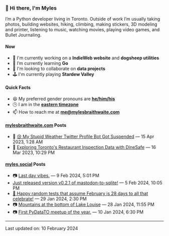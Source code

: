 ### 👋 Hi there, I'm Myles

I’m a Python developer living in Toronto. Outside of work I’m usually taking photos, building websites, hiking, climbing, making stickers, 3D modeling and printer, listening to music, watching movies, playing video games, and Bullet Journaling.

#### Now

-   🔭 I'm currently working on a **IndieWeb website** and **dogsheep utilities**
-   🌱 I’m currently learning **Go**
-   👯 I'm looking to collaborate on **data projects**
-   🕹️ I'm currently playing **Stardew Valley**

#### Quick Facts

-   😆 My preferred gender pronouns are **[he/him/his](https://www.mypronouns.org/he-him)**
-   🕒 I am in the **[eastern timezone](https://time.is/Toronto)**
-   📫 How to reach me at **[me@mylesbraithwaite.com](mailto:me@mylesbraithwaite.com)**

<!--
-   🤔 I’m looking for help with ...
-   💬 Ask me about ...
-   ⚡ Fun fact: ...
-->

#### [mylesbraithwaite.com](https://mylesbraithwaite.com/) Posts
<!-- START: BLOG_POSTS -->
-   📝 [😢 My Stupid Weather Twitter Profile Bot Got Suspended](https://mylesbraithwaite.com/my-stupid-weather-twitter-profile-bot-got-suspended) — 15 Apr 2023, 1:28 AM
-   📝 [Exploring Toronto's Restaurant Inspection Data with DineSafe](https://mylesbraithwaite.com/exploring-torontos-restaurant-inspection-data-with-dinesafe) — 16 Mar 2023, 10:29 PM
<!-- END: BLOG_POSTS -->


#### [myles.social](https://myles.social/) Posts
<!-- START: MICROBLOG_POSTS -->
-   📷 [Last day vibes.](https://myles.social/2024/02/09/last-day-vibes.html) — 9 Feb 2024, 5:01 PM
-   [Just released version v0.2.1 of mastodon-to-sqlite!](https://myles.social/2024/02/05/just-released-a.html) — 5 Feb 2024, 10:05 PM
-   [🎉 Happy random tests that assume February is 28 days to all that celebrate!](https://myles.social/2024/01/29/happy-random-tests.html) — 29 Jan 2024, 2:30 PM
-   📷 [Mountains at the bottom of Lake Louise](https://myles.social/2024/01/28/mountains-at-the.html) — 28 Jan 2024, 11:55 PM
-   📷 [First PyDataTO meetup of the year.](https://myles.social/2024/01/10/first-pydatato-meetup.html) — 10 Jan 2024, 6:30 PM
<!-- END: MICROBLOG_POSTS -->

---

<!-- START: LAST_UPDATED_AT -->
Last updated on: 10 February 2024
<!-- END: LAST_UPDATED_AT -->
